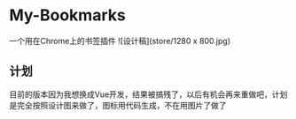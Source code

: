 # My-Bookmarks
一个用在Chrome上的书签插件
![设计稿](store/1280 x 800.jpg)

## 计划
目前的版本因为我想换成Vue开发，结果被搞残了，以后有机会再来重做吧，计划是完全按照设计图来做了，图标用代码生成，不在用图片了做了